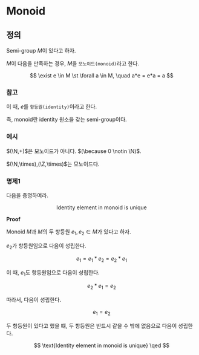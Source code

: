 # Monoid
## 정의
Semi-group $M$이 있다고 하자.

$M$이 다음을 만족하는 경우, $M$을 `모노이드(monoid)`라고 한다.

$$ \exist e \in M \st \forall a \in M, \quad a*e = e*a = a $$  

### 참고
이 때, $e$를 `항등원(identity)`이라고 한다. 

즉, monoid란 identity 원소을 갖는 semi-group이다. 

### 예시
$(\N,+)$은 모노이드가 아니다. $(\because 0 \notin \N)$.  

$(\N,\times),(\Z,\times)$는 모노이드다.

### 명제1
다음을 증명하여라.

$$ \text{Identity element in monoid is unique}  $$

**Proof**

Monoid $M$과 $M$의 두 항등원 $e_1, e_2 \in M$가 있다고 하자.

$e_2$가 항등원임으로 다음이 성립한다.

$$ e_1 = e_1 * e_2 = e_2 * e_1 $$

이 때, $e_1$도 항등원임으로 다음이 성립한다.

$$ e_2*e_1 = e_2 $$

따라서, 다음이 성립한다.

$$ e_1 = e_2 $$

두 항등원이 있다고 했을 떄, 두 항등원은 반드시 같을 수 밖에 없음으로 다음이 성립한다.

$$ \text{Identity element in monoid is unique} \qed $$
